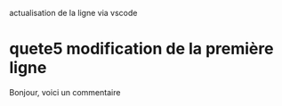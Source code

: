 
actualisation de la ligne via vscode

# quete5 modification de la première ligne

Bonjour, voici un commentaire
